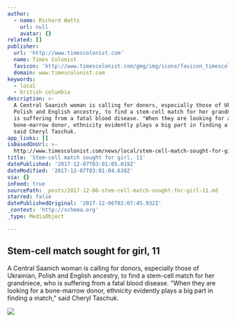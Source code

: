 ```yaml
---
author:
  - name: Richard Watts
    url: null
    avatar: {}
related: []
publisher:
  url: 'http://www.timescolonist.com'
  name: Times Colonist
  favicon: 'http://www.timescolonist.com/gmg/img/icons/favicon_timescolonist.ico'
  domain: www.timescolonist.com
keywords:
  - local
  - british columbia
description: >-
  A Central Saanich woman is calling for donors, especially those of Ukrainian,
  Polish and English ancestry, to find a stem-cell match for her grandniece, who
  is suffering from a fatal blood disease. "When they are looking for a
  bone-marrow donor, ethnicity evidently plays a big part in finding a match,"
  said Cheryl Taschuk.
app_links: []
isBasedOnUrl: >-
  http://www.timescolonist.com/news/local/stem-cell-match-sought-for-girl-11-1.23083242
title: 'Stem-cell match sought for girl, 11'
datePublished: '2017-12-07T03:01:05.019Z'
dateModified: '2017-12-07T03:01:04.638Z'
via: {}
inFeed: true
sourcePath: _posts/2017-12-06-stem-cell-match-sought-for-girl-11.md
starred: false
datePublishedOriginal: '2017-12-06T02:07:45.932Z'
_context: 'http://schema.org'
_type: MediaObject

---
```

<article style=""><h1>Stem-cell match sought for girl, 11</h1><p>A Central Saanich woman is calling for donors, especially those of Ukrainian, Polish and English ancestry, to find a stem-cell match for her grandniece, who is suffering from a fatal blood disease. "When they are looking for a bone-marrow donor, ethnicity evidently plays a big part in finding a match," said Cheryl Taschuk.</p><img src="http://www.timescolonist.com/polopoly_fs/1.978487.1398105534!/fileImage/httpImage/tc-facebook-logo-156x154.png" /></article>
